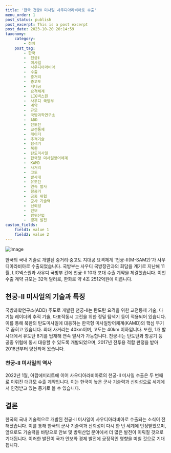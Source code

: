 ```yaml
---
title: '한국 천궁Ⅱ 미사일 사우디아라비아로 수출'
menu_order: 1
post_status: publish
post_excerpt: This is a post excerpt
post_date: 2023-10-20 20:14:59
taxonomy:
    category:
        - 정치
    post_tag:
        - 한국
        -  천궁Ⅱ
        -  미사일
        -  사우디아라비아
        -  수출
        -  중거리
        -  중고도
        -  지대공
        -  요격체계
        -  LIG넥스원
        -  사우디 국방부
        -  계약
        -  규모
        -  국방과학연구소
        -  ADD
        -  탄도탄
        -  교전통제
        -  레이더
        -  추적기술
        -  탐색기
        -  북한
        -  탄도미사일
        -  한국형 미사일방어체계
        -  KAMD
        -  사거리
        -  고도
        -  발사대
        -  유도탄
        -  연속 발사
        -  항공기
        -  공중 위협
        -  군사 기술력
        -  신뢰성
        -  안보
        -  방위산업
        -  경제 발전
custom_fields:
    field1: value 1
    field2: value 2
---
```


![Image](https://imgnews.pstatic.net/image/437/2024/02/06/0000378568_001_20240206194809900.jpg?type=w647)


한국의 국내 기술로 개발된 중거리·중고도 지대공 요격체계 '천궁-Ⅱ(M-SAM2)'가 사우디아라비아로 수출되었습니다. 국방부는 사우디 국방장관과의 회담을 계기로 지난해 11월, LIG넥스원과 사우디 국방부 간에 천궁-Ⅱ 10개 포대 수출 계약을 체결했습니다. 이번 수출 계약 규모는 32억 달러로, 한화로 약 4조 2512억원에 이릅니다.

## 천궁-Ⅱ 미사일의 기술과 특징
국방과학연구소(ADD) 주도로 개발된 천궁-Ⅱ는 탄도탄 요격을 위한 교전통제 기술, 다기능 레이더의 추적 기술, 다표적동시 교전을 위한 정밀 탐색기 등이 적용되어 있습니다. 이를 통해 북한의 탄도미사일에 대응하는 한국형 미사일방어체계(KAMD)의 핵심 무기로 꼽히고 있습니다. 최대 사거리는 40km이며, 고도는 40km 이하입니다. 또한, 1개 발사대에서 유도탄 8기를 탑재해 연속 발사가 가능합니다. 천궁-Ⅱ는 탄도탄과 항공기 등 공중 위협에 동시 대응할 수 있도록 개발되었으며, 2017년 전투용 적합 판정을 받아 2018년부터 양산되어 왔습니다.

### 천궁-Ⅱ 미사일의 역사
2022년 1월, 아랍에미리트에 이어 사우디아라비아로의 천궁-Ⅱ 미사일 수출은 두 번째로 이뤄진 대규모 수출 계약입니다. 이는 한국이 높은 군사 기술력과 신뢰성으로 세계에서 인정받고 있는 증거로 볼 수 있습니다.

## 결론
한국의 국내 기술력으로 개발된 천궁-Ⅱ 미사일이 사우디아라비아로 수출되는 소식이 전해졌습니다. 이를 통해 한국의 군사 기술력과 신뢰성이 다시 한 번 세계에 인정받았으며, 앞으로도 기술력을 바탕으로 안보 및 방위산업 분야에서 더 많은 발전이 이뤄질 것으로 기대됩니다. 이러한 발전이 국가 안보와 경제 발전에 긍정적인 영향을 미칠 것으로 기대됩니다.
